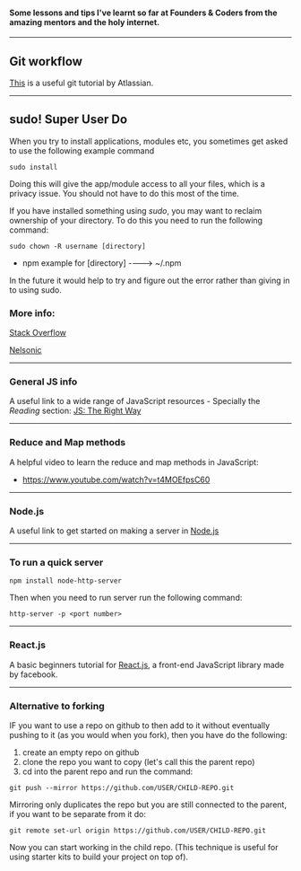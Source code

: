 #### Some lessons and tips I've learnt so far at Founders & Coders from the amazing mentors and the holy internet.

--------
## Git workflow
[This](https://www.atlassian.com/git/tutorials/comparing-workflows/feature-branch-workflow) is a useful git tutorial by Atlassian.

--------
## sudo! Super User Do

When you try to install applications, modules etc, you sometimes get asked to use the following example command
```
sudo install
```
Doing this will give the app/module access to all your files, which is a privacy issue. You should not have to do this most of the time. 

If you have installed something using *sudo*, you may want to reclaim ownership of your directory. To do this you need to run the following command:
```
sudo chown -R username [directory]
```

* npm example for [directory] ----> ~/.npm

In the future it would help to try and figure out the error rather than giving in to using sudo. 

### More info:
[Stack Overflow](http://stackoverflow.com/questions/16151018/npm-throws-error-without-sudo/16151707#16151707)

[Nelsonic](https://github.com/nelsonic)


--------
### General JS info
A useful link to a wide range of JavaScript resources - Specially the *Reading* section:
[JS: The Right Way](http://jstherightway.org/#reading)

--------
### Reduce and Map methods
A helpful video to learn the reduce and map methods in JavaScript:
* https://www.youtube.com/watch?v=t4MOEfpsC60

--------

### Node.js
A useful link to get started on making a server in [Node.js](http://blog.kevinchisholm.com/javascript/node-js/making-a-simple-http-server-with-node-js-part-ii/)


--------
### To run a quick server

```
npm install node-http-server
```
Then when you need to run server run the following command:

```
http-server -p <port number>
```

--------

### React.js
A basic beginners tutorial for [React.js](https://scotch.io/tutorials/learning-react-getting-started-and-concepts), a front-end JavaScript library made by facebook.


-------
### Alternative to forking

IF you want to use a repo on github to then add to it without eventually pushing to it (as you would when you fork), then you have do the following: 

1. create an empty repo on github
2. clone the repo you want to copy (let's call this the parent repo)
3. cd into the parent repo and run the command:

```
git push --mirror https://github.com/USER/CHILD-REPO.git 
```
Mirroring only duplicates the repo but you are still connected to the parent, if you want to be separate from it do:
```
git remote set-url origin https://github.com/USER/CHILD-REPO.git
```

Now you can start working in the child repo. (This technique is useful for using starter kits to build your project on top of).

